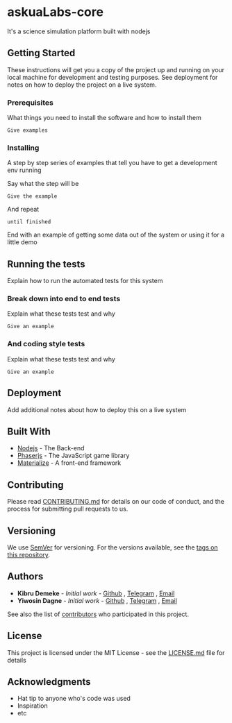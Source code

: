 # askuaLabs-core

It's a science simulation platform built with nodejs 

## Getting Started

These instructions will get you a copy of the project up and running on your local machine for development and testing purposes. See deployment for notes on how to deploy the project on a live system.

### Prerequisites

What things you need to install the software and how to install them

```
Give examples
```

### Installing

A step by step series of examples that tell you have to get a development env running

Say what the step will be

```
Give the example
```

And repeat

```
until finished
```

End with an example of getting some data out of the system or using it for a little demo

## Running the tests

Explain how to run the automated tests for this system

### Break down into end to end tests

Explain what these tests test and why

```
Give an example
```

### And coding style tests

Explain what these tests test and why

```
Give an example
```

## Deployment

Add additional notes about how to deploy this on a live system

## Built With

* [Nodejs](http://www.dropwizard.io/1.0.2/docs/) - The Back-end
* [Phaserjs](http://www.dropwizard.io/1.0.2/docs/) - The JavaScript game library
* [Materialize](https://maven.apache.org/) - A front-end framework

## Contributing

Please read [CONTRIBUTING.md](https://gist.github.com/PurpleBooth/b24679402957c63ec426) for details on our code of conduct, and the process for submitting pull requests to us.

## Versioning

We use [SemVer](http://semver.org/) for versioning. For the versions available, see the [tags on this repository](https://github.com/your/project/tags). 

## Authors

* **Kibru Demeke** - *Initial work* - [Github](https://github.com/deqiq) , [Telegram](https://telegram.me/deqiq) , [Email](kibdemta@gmail.com)
* **Yiwosin Dagne** - *Initial work* - [Github](https://github.com/PurpleBooth) , [Telegram](https://telegram.me/deqiq) , [Email](yonidagne@gmail.com)

See also the list of [contributors](https://github.com/askual/askuaLabs-core/contributors) who participated in this project.

## License

This project is licensed under the MIT License - see the [LICENSE.md](LICENSE.md) file for details

## Acknowledgments

* Hat tip to anyone who's code was used
* Inspiration
* etc


